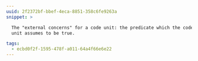 ```yaml
---
uuid: 2f2372bf-bbef-4eca-8851-358c6fe9263a
snippet: >

  The "external concerns" for a code unit: the predicate which the code
  unit assumes to be true.

tags:
  - ecbd0f2f-1595-478f-a011-64a4f66e6e22
---
```

